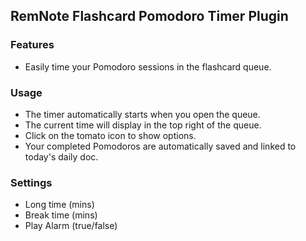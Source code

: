 ## RemNote Flashcard Pomodoro Timer Plugin

### Features

- Easily time your Pomodoro sessions in the flashcard queue.

### Usage

- The timer automatically starts when you open the queue.
- The current time will display in the top right of the queue.
- Click on the tomato icon to show options.
- Your completed Pomodoros are automatically saved and linked to today's daily doc.

### Settings

- Long time (mins)
- Break time (mins)
- Play Alarm (true/false)
